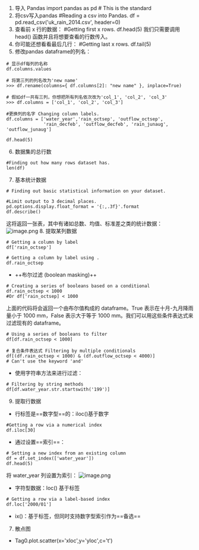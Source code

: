 1. 导入 Pandas
   import pandas as pd # This is the standard
2. 将csv写入pandas
   #Reading a csv into Pandas.
df = pd.read_csv('uk_rain_2014.csv', header=0)
3. 查看前 x 行的数据：
#Getting first x rows.
df.head(5)
我们只需要调用 head() 函数并且将想要查看的行数传入。
4. 你可能还想看看最后几行：
#Getting last x rows.
df.tail(5)
5. 修改pandas dataframe的列名：
``` 
# 显示df每列的名称
df.columns.values

# 将第三列的列名改为'new name'
>>> df.rename(columns={ df.columns[2]: "new name" }, inplace=True)

# 假如df一共有三列，你想把所有列名依次改为'col_1', 'col_2', 'col_3'
>>> df.columns = ['col_1', 'col_2', 'col_3']

#更换列的名字 Changing column labels.
df.columns = ['water_year','rain_octsep', 'outflow_octsep',
              'rain_decfeb', 'outflow_decfeb', 'rain_junaug', 'outflow_junaug']

df.head(5)
   ```
 6. 数据集的总行数
```
#Finding out how many rows dataset has.
len(df)
```
7. 基本统计数据
```
# Finding out basic statistical information on your dataset.

#Limit output to 3 decimal places.
pd.options.display.float_format = '{:,.3f}'.format 
df.describe()
```
这将返回一张表，其中有诸如总数、均值、标准差之类的统计数据：
![image.png](0)
8. 提取某列数据
```
# Getting a column by label
df['rain_octsep']

# Getting a column by label using .
df.rain_octsep
```
   - ++布尔过滤 (boolean masking)++ 

```
# Creating a series of booleans based on a conditional
df.rain_octsep < 1000 
#Or df['rain_octsep] < 1000
```
上面的代码将会返回一个由布尔值构成的 dataframe。True 表示在十月-九月降雨量小于 1000 mm，False 表示大于等于 1000 mm。我们可以用这些条件表达式来过滤现有的 dataframe。
```
# Using a series of booleans to filter
df[df.rain_octsep < 1000]

# 复合条件表达式 Filtering by multiple conditionals
df[(df.rain_octsep < 1000) & (df.outflow_octsep < 4000)] 
# Can't use the keyword 'and'
```
  - 使用字符串方法来进行过滤：
```
# Filtering by string methods
df[df.water_year.str.startswith('199')]
```
9. 提取行数据
 - 行标签是==数字型==的：iloc()基于数字
  ```
#Getting a row via a numerical index
df.iloc[30]
   ```
 - 通过设置==索引==：
 ```
# Setting a new index from an existing column
df = df.set_index(['water_year'])
df.head(5)
```
将 water_year 列设置为索引：
![image.png](1)
 - 字符型数据：loc() 基于标签
 ```
# Getting a row via a label-based index
df.loc['2000/01']
```
 - ix()：基于标签，但同时支持数字型索引作为==备选==
 7. 散点图
  - Tag0.plot.scatter(x='xloc',y='yloc',c='t')